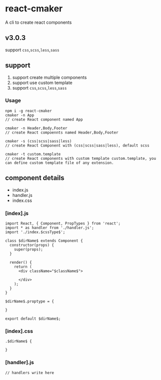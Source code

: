# react-cmaker

A cli to create react components

## v3.0.3

support `css`,`scss`,`less`,`sass`

## support

1. support create multiple components
2. support use custom template
3. support `css`,`scss`,`less`,`sass`

### Usage

```
npm i -g react-cmaker
cmaker -n App
// create React component named App

cmaker -n Header,Body,Footer
// create React compoennts named Header,Body,Footer

cmaker -s (css|scss|sass|less)
// create React Component with (css|scss|sass|less), default scss

cmaker -t custom.template
// create React components with custom template custom.template, you can define custom template file of any extension.

```

## component details

- index.js
- handler.js
- index.css


### [index].js

```
import React, { Component, PropTypes } from 'react';
import * as handler from './handler.js';
import './index.$cssType$';

class $dirName$ extends Component {
  constructor(props) {
    super(props);
  }

  render() {
    return (
      <div className="$className$">

      </div>
    );
  }
}

$dirName$.proptype = {

}

export default $dirName$;

```

### [index].css

```
.$dirName$ {

}
```

### [handler].js

```
// handlers write here
```
